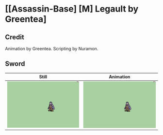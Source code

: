 # [\[Assassin-Base\] \[M\] Legault by Greentea]

## Credit

Animation by Greentea.
Scripting by Nuramon.
	
## Sword

| Still | Animation |
| :---: | :-------: |
| ![Sword still](./Sword_000.png) | ![Sword animation](./Sword.gif) |
